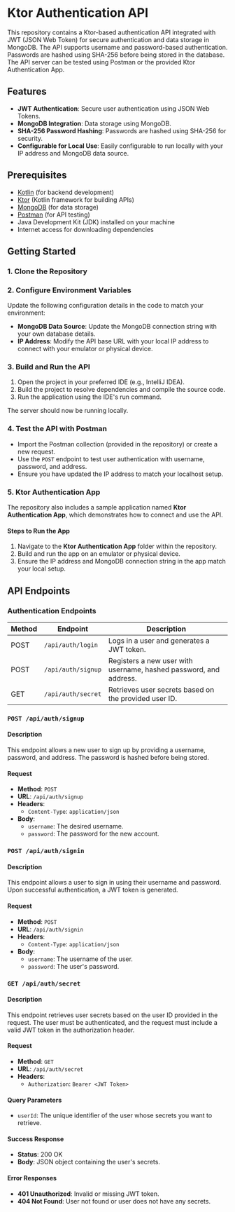 # Ktor Authentication API

This repository contains a Ktor-based authentication API integrated with JWT (JSON Web Token) for secure authentication and data storage in MongoDB. The API supports username and password-based authentication. Passwords are hashed using SHA-256 before being stored in the database. The API server can be tested using Postman or the provided Ktor Authentication App.

## Features

- **JWT Authentication**: Secure user authentication using JSON Web Tokens.
- **MongoDB Integration**: Data storage using MongoDB.
- **SHA-256 Password Hashing**: Passwords are hashed using SHA-256 for security.
- **Configurable for Local Use**: Easily configurable to run locally with your IP address and MongoDB data source.

## Prerequisites

- [Kotlin](https://kotlinlang.org/) (for backend development)
- [Ktor](https://ktor.io/) (Kotlin framework for building APIs)
- [MongoDB](https://www.mongodb.com/) (for data storage)
- [Postman](https://www.postman.com/) (for API testing)
- Java Development Kit (JDK) installed on your machine
- Internet access for downloading dependencies

## Getting Started

### 1. Clone the Repository
### 2. Configure Environment Variables

Update the following configuration details in the code to match your environment:

- **MongoDB Data Source**: Update the MongoDB connection string with your own database details.
- **IP Address**: Modify the API base URL with your local IP address to connect with your emulator or physical device.

### 3. Build and Run the API

1. Open the project in your preferred IDE (e.g., IntelliJ IDEA).
2. Build the project to resolve dependencies and compile the source code.
3. Run the application using the IDE's run command.

The server should now be running locally.

### 4. Test the API with Postman

- Import the Postman collection (provided in the repository) or create a new request.
- Use the `POST` endpoint to test user authentication with username, password, and address.
- Ensure you have updated the IP address to match your localhost setup.

### 5. Ktor Authentication App

The repository also includes a sample application named **Ktor Authentication App**, which demonstrates how to connect and use the API.

#### Steps to Run the App

1. Navigate to the **Ktor Authentication App** folder within the repository.
2. Build and run the app on an emulator or physical device.
3. Ensure the IP address and MongoDB connection string in the app match your local setup.

## API Endpoints

### Authentication Endpoints

| Method | Endpoint             | Description                                           |
|--------|----------------------|-------------------------------------------------------|
| POST   | `/api/auth/login`    | Logs in a user and generates a JWT token.             |
| POST   | `/api/auth/signup`   | Registers a new user with username, hashed password, and address. |
| GET    | `/api/auth/secret`   | Retrieves user secrets based on the provided user ID. |

### `POST /api/auth/signup`

#### Description

This endpoint allows a new user to sign up by providing a username, password, and address. The password is hashed before being stored.

#### Request

- **Method**: `POST`
- **URL**: `/api/auth/signup`
- **Headers**:
  - `Content-Type`: `application/json`
- **Body**:
  - `username`: The desired username.
  - `password`: The password for the new account.

### `POST /api/auth/signin`

#### Description

This endpoint allows a user to sign in using their username and password. Upon successful authentication, a JWT token is generated.

#### Request

- **Method**: `POST`
- **URL**: `/api/auth/signin`
- **Headers**:
  - `Content-Type`: `application/json`
- **Body**:
  - `username`: The username of the user.
  - `password`: The user's password.

### `GET /api/auth/secret`

#### Description

This endpoint retrieves user secrets based on the user ID provided in the request. The user must be authenticated, and the request must include a valid JWT token in the authorization header.

#### Request

- **Method**: `GET`
- **URL**: `/api/auth/secret`
- **Headers**:
  - `Authorization`: `Bearer <JWT Token>`

#### Query Parameters

- `userId`: The unique identifier of the user whose secrets you want to retrieve.

#### Success Response

- **Status**: 200 OK
- **Body**: JSON object containing the user's secrets.

#### Error Responses

- **401 Unauthorized**: Invalid or missing JWT token.
- **404 Not Found**: User not found or user does not have any secrets.

